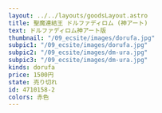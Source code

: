 ```yaml
---
layout: ../../layouts/goodsLayout.astro
title: 聖魔連結王 ドルファディロム (神アート)
text: ドルファディロム神アート版
thumbnail: "/09_ecsite/images/dorufa.jpg"
subpic1: "/09_ecsite/images/dorufa.jpg"
subpic2: "/09_ecsite/images/dm-ura.jpg"
subpic3: "/09_ecsite/images/dm-ura.jpg"
kinds: dorufa
price: 1500円
state: 売り切れ
id: 4710158-2
colors: 赤色
---
```


